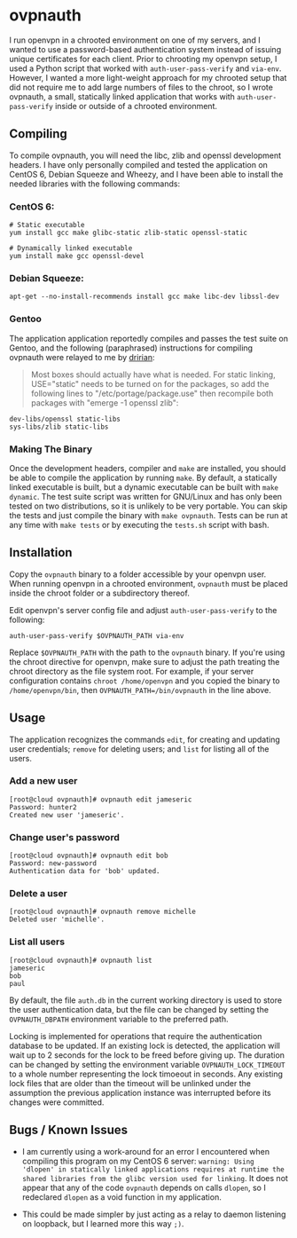ovpnauth
========
I run openvpn in a chrooted environment on one of my servers, and I wanted to
use a password-based authentication system instead of issuing unique
certificates for each client. Prior to chrooting my openvpn setup, I used a
Python script that worked with `auth-user-pass-verify` and `via-env`. However,
I wanted a more light-weight approach for my chrooted setup that did not
require me to add large numbers of files to the chroot, so I wrote ovpnauth, a
small, statically linked application that works with `auth-user-pass-verify`
inside or outside of a chrooted environment.

Compiling
---------
To compile ovpnauth, you will need the libc, zlib and openssl development
headers. I have only personally compiled and tested the application on CentOS
6, Debian Squeeze and Wheezy, and I have been able to install the needed
libraries with the following commands:

### CentOS 6: ###

    # Static executable
    yum install gcc make glibc-static zlib-static openssl-static

    # Dynamically linked executable
    yum install make gcc openssl-devel

### Debian Squeeze: ###

    apt-get --no-install-recommends install gcc make libc-dev libssl-dev

### Gentoo ###

The application application reportedly compiles and passes the test suite on
Gentoo, and the following (paraphrased) instructions for compiling ovpnauth
were relayed to me by [dririan](https://github.com/dririan/):

> Most boxes should actually have what is needed. For static linking,
> USE="static" needs to be turned on for the packages, so add the following
> lines to "/etc/portage/package.use" then recompile both packages with "emerge
> -1 openssl zlib":

    dev-libs/openssl static-libs
    sys-libs/zlib static-libs

### Making The Binary ###

Once the development headers, compiler and `make` are installed, you should be
able to compile the application by running `make`. By default, a statically
linked executable is built, but a dynamic executable can be built with `make
dynamic`. The test suite script was written for GNU/Linux and has only been
tested on two distributions, so it is unlikely to be very portable. You can
skip the tests and just compile the binary with `make ovpnauth`. Tests can be
run at any time with `make tests` or by executing the `tests.sh` script with
bash.

Installation
------------
Copy the `ovpnauth` binary to a folder accessible by your openvpn user. When
running openvpn in a chrooted environment, `ovpnauth` must be placed inside the
chroot folder or a subdirectory thereof.

Edit openvpn's server config file and adjust `auth-user-pass-verify` to the
following:

    auth-user-pass-verify $OVPNAUTH_PATH via-env

Replace `$OVPNAUTH_PATH` with the path to the `ovpnauth` binary. If you're
using the chroot directive for openvpn, make sure to adjust the path treating
the chroot directory as the file system root. For example, if your server
configuration contains `chroot /home/openvpn` and you copied the binary to
`/home/openvpn/bin`, then `OVPNAUTH_PATH=/bin/ovpnauth` in the line above.

Usage
-----
The application recognizes the commands `edit`, for creating and updating user
credentials; `remove` for deleting users; and `list` for listing all of the
users.

### Add a new user ###

    [root@cloud ovpnauth]# ovpnauth edit jameseric
    Password: hunter2
    Created new user 'jameseric'.

### Change user's password ###

    [root@cloud ovpnauth]# ovpnauth edit bob
    Password: new-password
    Authentication data for 'bob' updated.

### Delete a user ###

    [root@cloud ovpnauth]# ovpnauth remove michelle
    Deleted user 'michelle'.

### List all users ###

    [root@cloud ovpnauth]# ovpnauth list
    jameseric
    bob
    paul

By default, the file `auth.db` in the current working directory is used to
store the user authentication data, but the file can be changed by setting the
`OVPNAUTH_DBPATH` environment variable to the preferred path.

Locking is implemented for operations that require the authentication database
to be updated. If an existing lock is detected, the application will wait up to
2 seconds for the lock to be freed before giving up. The duration can be
changed by setting the environment variable `OVPNAUTH_LOCK_TIMEOUT` to a whole
number representing the lock timoeout in seconds. Any existing lock files that
are older than the timeout will be unlinked under the assumption the previous
application instance was interrupted before its changes were committed.

Bugs / Known Issues
--------------------
- I am currently using a work-around for an error I encountered when compiling
  this program on my CentOS 6 server: `warning: Using 'dlopen' in statically
  linked applications requires at runtime the shared libraries from the glibc
  version used for linking`. It does not appear that any of the code `ovpnauth`
  depends on calls `dlopen`, so I redeclared `dlopen` as a void function in my
  application.

- This could be made simpler by just acting as a relay to daemon listening on
  loopback, but I learned more this way `;)`.
